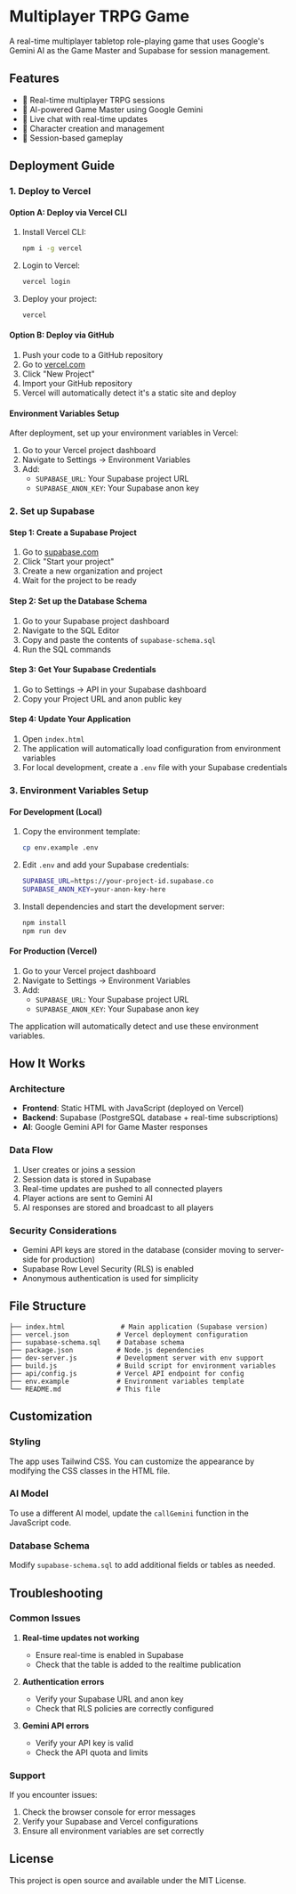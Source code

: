# Multiplayer TRPG Game

A real-time multiplayer tabletop role-playing game that uses Google's Gemini AI as the Game Master and Supabase for session management.

## Features

- 🎲 Real-time multiplayer TRPG sessions
- 🤖 AI-powered Game Master using Google Gemini
- 💬 Live chat with real-time updates
- 👥 Character creation and management
- 🔐 Session-based gameplay

## Deployment Guide

### 1. Deploy to Vercel

#### Option A: Deploy via Vercel CLI
1. Install Vercel CLI:
   ```bash
   npm i -g vercel
   ```

2. Login to Vercel:
   ```bash
   vercel login
   ```

3. Deploy your project:
   ```bash
   vercel
   ```

#### Option B: Deploy via GitHub
1. Push your code to a GitHub repository
2. Go to [vercel.com](https://vercel.com)
3. Click "New Project"
4. Import your GitHub repository
5. Vercel will automatically detect it's a static site and deploy

#### Environment Variables Setup
After deployment, set up your environment variables in Vercel:
1. Go to your Vercel project dashboard
2. Navigate to Settings → Environment Variables
3. Add:
   - `SUPABASE_URL`: Your Supabase project URL
   - `SUPABASE_ANON_KEY`: Your Supabase anon key

### 2. Set up Supabase

#### Step 1: Create a Supabase Project
1. Go to [supabase.com](https://supabase.com)
2. Click "Start your project"
3. Create a new organization and project
4. Wait for the project to be ready

#### Step 2: Set up the Database Schema
1. Go to your Supabase project dashboard
2. Navigate to the SQL Editor
3. Copy and paste the contents of `supabase-schema.sql`
4. Run the SQL commands

#### Step 3: Get Your Supabase Credentials
1. Go to Settings → API in your Supabase dashboard
2. Copy your Project URL and anon public key

#### Step 4: Update Your Application
1. Open `index.html`
2. The application will automatically load configuration from environment variables
3. For local development, create a `.env` file with your Supabase credentials

### 3. Environment Variables Setup

#### For Development (Local)
1. Copy the environment template:
   ```bash
   cp env.example .env
   ```

2. Edit `.env` and add your Supabase credentials:
   ```bash
   SUPABASE_URL=https://your-project-id.supabase.co
   SUPABASE_ANON_KEY=your-anon-key-here
   ```

3. Install dependencies and start the development server:
   ```bash
   npm install
   npm run dev
   ```

#### For Production (Vercel)
1. Go to your Vercel project dashboard
2. Navigate to Settings → Environment Variables
3. Add:
   - `SUPABASE_URL`: Your Supabase project URL
   - `SUPABASE_ANON_KEY`: Your Supabase anon key

The application will automatically detect and use these environment variables.

## How It Works

### Architecture
- **Frontend**: Static HTML with JavaScript (deployed on Vercel)
- **Backend**: Supabase (PostgreSQL database + real-time subscriptions)
- **AI**: Google Gemini API for Game Master responses

### Data Flow
1. User creates or joins a session
2. Session data is stored in Supabase
3. Real-time updates are pushed to all connected players
4. Player actions are sent to Gemini AI
5. AI responses are stored and broadcast to all players

### Security Considerations
- Gemini API keys are stored in the database (consider moving to server-side for production)
- Supabase Row Level Security (RLS) is enabled
- Anonymous authentication is used for simplicity

## File Structure

```
├── index.html              # Main application (Supabase version)
├── vercel.json            # Vercel deployment configuration
├── supabase-schema.sql    # Database schema
├── package.json           # Node.js dependencies
├── dev-server.js          # Development server with env support
├── build.js               # Build script for environment variables
├── api/config.js          # Vercel API endpoint for config
├── env.example            # Environment variables template
└── README.md              # This file
```

## Customization

### Styling
The app uses Tailwind CSS. You can customize the appearance by modifying the CSS classes in the HTML file.

### AI Model
To use a different AI model, update the `callGemini` function in the JavaScript code.

### Database Schema
Modify `supabase-schema.sql` to add additional fields or tables as needed.

## Troubleshooting

### Common Issues

1. **Real-time updates not working**
   - Ensure real-time is enabled in Supabase
   - Check that the table is added to the realtime publication

2. **Authentication errors**
   - Verify your Supabase URL and anon key
   - Check that RLS policies are correctly configured

3. **Gemini API errors**
   - Verify your API key is valid
   - Check the API quota and limits

### Support

If you encounter issues:
1. Check the browser console for error messages
2. Verify your Supabase and Vercel configurations
3. Ensure all environment variables are set correctly

## License

This project is open source and available under the MIT License. 
